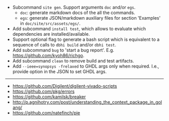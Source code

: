 - Subcommand `site gen`. Support arguments `doc` and/or `egs`.
  - `doc`: generate markdown docs of the all the commands.
  - `egs`: generate JSON/markdown auxiliary files for section 'Examples' in `doc/site/src/assets/egs/`.
- Add subcommand `install test`, which allows to evaluate which dependencies are installed/available.
- Support optional flag to generate a bash script which is equivalent to a sequence of calls to `dbhi build` and/or `dbhi test`.
- Add subcommand `bug` to 'start a bug report'. E.g. https://github.com/kyoh86/richgo.
- Add subcommand `clean` to remove build and test artifacts.
- Add `--ieee=synopsys -frelaxed` to GHDL args only when required. I.e., provide option in the JSON to set GHDL args.
---

- https://github.com/Digilent/digilent-vivado-scripts
- https://github.com/pkg/errors
- https://github.com/kamilsk/breaker
- http://p.agnihotry.com/post/understanding_the_context_package_in_golang/
- https://github.com/natefinch/pie